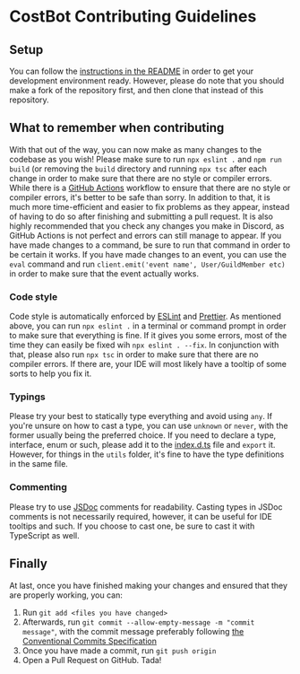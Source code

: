 # CostBot Contributing Guidelines

## Setup

You can follow the [instructions in the README](../README.md#detailed-instructions-on-how-to-run-the-bot) in order to get your development environment ready. However, please do note that you should make a fork of the repository first, and then clone that instead of this repository.

## What to remember when contributing

With that out of the way, you can now make as many changes to the codebase as you wish! Please make sure to run `npx eslint .` and `npm run build` (or removing the `build` directory and running `npx tsc` after each change in order to make sure that there are no style or compiler errors. While there is a [GitHub Actions](https://github.com/Costpap/CostBot/actions/) workflow to ensure that there are no style or compiler errors, it's better to be safe than sorry. In addition to that, it is much more time-efficient and easier to fix problems as they appear, instead of having to do so after finishing and submitting a pull request. It is also highly recommended that you check any changes you make in Discord, as GitHub Actions is not perfect and errors can still manage to appear. If you have made changes to a command, be sure to run that command in order to be certain it works. If you have made changes to an event, you can use the `eval` command and run `client.emit('event name', User/GuildMember etc)` in order to make sure that the event actually works.

### Code style

Code style is automatically enforced by [ESLint](https://eslint.org/) and [Prettier](https://prettier.io/). As mentioned above, you can run `npx eslint .` in a terminal or command prompt in order to make sure that everything is fine. If it gives you some errors, most of the time they can easily be fixed wih `npx eslint . --fix`. In conjunction with that, please also run `npx tsc` in order to make sure that there are no compiler errors. If there are, your IDE will most likely have a tooltip of some sorts to help you fix it.

### Typings

Please try your best to statically type everything and avoid using `any`. If you're unsure on how to cast a type, you can use `unknown` or `never`, with the former usually being the preferred choice. If you need to declare a type, interface, enum or such, please add it to the [index.d.ts](../src/typings/index.d.ts) file and `export` it. However, for things in the `utils` folder, it's fine to have the type definitions in the same file.

### Commenting

Please try to use [JSDoc](https://jsdoc.app/index.html) comments for readability. Casting types in JSDoc comments is not necessarily required, however, it can be useful for IDE tooltips and such. If you choose to cast one, be sure to cast it with TypeScript as well.

## Finally

At last, once you have finished making your changes and ensured that they are properly working, you can:

1. Run `git add <files you have changed>`
2. Afterwards, run `git commit --allow-empty-message -m "commit message"`, with the commit message preferably following
   [the Conventional Commits Specification](https://www.conventionalcommits.org/en/v1.0.0/)
3. Once you have made a commit, run `git push origin`
4. Open a Pull Request on GitHub. Tada!
